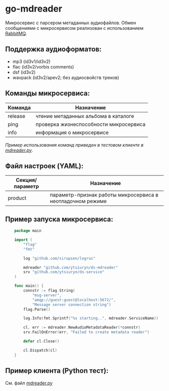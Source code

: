 # go-mdreader #

Микросервис с парсером метаданных аудиофайлов. Обмен сообщениями с микросервисом реализован с использованием [RabbitMQ](https://www.rabbitmq.com).

Поддержка аудиоформатов:
---
- mp3 (id3v1/id3v2)
- flac (id3v2/vorbis comments)
- dsf (id3v2)
- wavpack (id3v2/apev2; без аудиосвойств треков)

Команды микросервиса:
---
|Команда|            Назначение                |
|-------|--------------------------------------|
|release|чтение метаданных альбома в каталоге  |
|ping   |проверка жизнеспособности микросервиса|
|info   |информация о микросервисе             |

*Пример использования команд приведен в тестовом клиенте в [mdreader.py](https://github.com/ytsiuryn/ds-mdreader/blob/main/mdreader.py)*.

Файл настроек (YAML):
---
|  Секция/параметр  |                         Назначение                       |
|-------------------|----------------------------------------------------------|
|product            |параметр-признак работы микросервиса в неотладочном режиме|

Пример запуска микросервиса:
---
```go
    package main

    import (
	    "flag"
	    "fmt"

	    log "github.com/sirupsen/logrus"

	    mdreader "github.com/ytsiuryn/ds-mdreader"
	    srv "github.com/ytsiuryn/ds-service"
    )

    func main() {
	    connstr := flag.String(
		    "msg-server",
		    "amqp://guest:guest@localhost:5672/",
		    "Message server connection string")
	    flag.Parse()

	    log.Info(fmt.Sprintf("%s starting..", mdreader.ServiceName))

	    cl, err := mdreader.NewAudioMetadataReader(*connstr)
	    srv.FailOnError(err, "Failed to create metadata reader")

	    defer cl.Close()

	    cl.Dispatch(cl)
	}
```

Пример клиента (Python тест):
---
См. файл [mdreader.py](https://github.com/ytsiuryn/ds-mdreader/blob/main/mdreader.py)